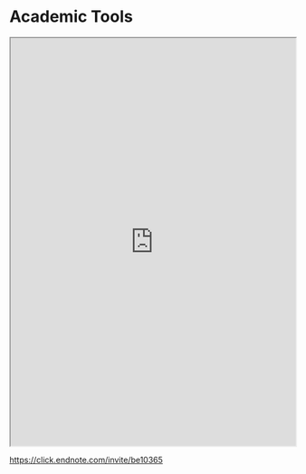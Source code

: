 # Academic Tools

<iframe width="100%" height="720" src="https://openknowledgemaps.org/map/cb13e14ef3ea4038280826bbaf87d9f1&embed=true"></iframe>

<!-- <iframe width="100%" src="http://visualbib.uniud.it/visualBib2/visualBib.min.html?id=c22cef766037d3a918056157466db2e4&embed=1" frameborder="0" > -->
<!--    </iframe> -->

https://click.endnote.com/invite/be10365

